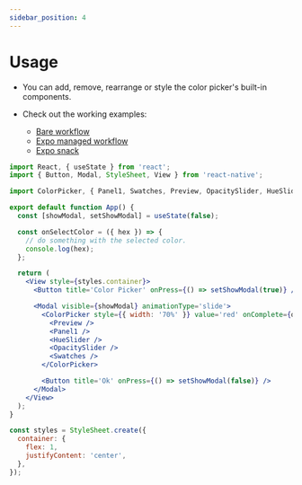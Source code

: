 ```yaml
---
sidebar_position: 4
---
```


# Usage

- You can add, remove, rearrange or style the color picker's built-in components.

- Check out the working examples:
  - [Bare workflow](https://github.com/alabsi91/reanimated-color-picker/tree/main/Example)
  - [Expo managed workflow](https://github.com/alabsi91/reanimated-color-picker/tree/main/ExampleExpo)
  - [Expo snack](https://snack.expo.dev/@alabsi91/reanimated-color-picker)

```jsx
import React, { useState } from 'react';
import { Button, Modal, StyleSheet, View } from 'react-native';

import ColorPicker, { Panel1, Swatches, Preview, OpacitySlider, HueSlider } from 'reanimated-color-picker';

export default function App() {
  const [showModal, setShowModal] = useState(false);

  const onSelectColor = ({ hex }) => {
    // do something with the selected color.
    console.log(hex);
  };

  return (
    <View style={styles.container}>
      <Button title='Color Picker' onPress={() => setShowModal(true)} />

      <Modal visible={showModal} animationType='slide'>
        <ColorPicker style={{ width: '70%' }} value='red' onComplete={onSelectColor}>
          <Preview />
          <Panel1 />
          <HueSlider />
          <OpacitySlider />
          <Swatches />
        </ColorPicker>

        <Button title='Ok' onPress={() => setShowModal(false)} />
      </Modal>
    </View>
  );
}

const styles = StyleSheet.create({
  container: {
    flex: 1,
    justifyContent: 'center',
  },
});
```
